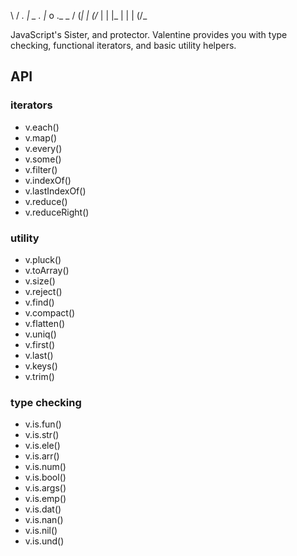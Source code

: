 \  / _. |  _  ._ _|_ o ._   _
 \/ (_| | (/_ | | |_ | | | (/_

JavaScript's Sister, and protector. Valentine provides you with type checking, functional iterators, and basic utility helpers.

API
---

<h3>iterators</h3>

  * v.each()
  * v.map()
  * v.every()
  * v.some()
  * v.filter()
  * v.indexOf()
  * v.lastIndexOf()
  * v.reduce()
  * v.reduceRight()

<h3>utility</h3>

  * v.pluck()
  * v.toArray()
  * v.size()
  * v.reject()
  * v.find()
  * v.compact()
  * v.flatten()
  * v.uniq()
  * v.first()
  * v.last()
  * v.keys()
  * v.trim()

<h3>type checking</h3>

  * v.is.fun()
  * v.is.str()
  * v.is.ele()
  * v.is.arr()
  * v.is.num()
  * v.is.bool()
  * v.is.args()
  * v.is.emp()
  * v.is.dat()
  * v.is.nan()
  * v.is.nil()
  * v.is.und()
